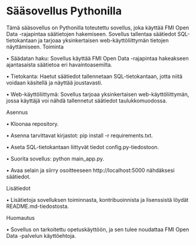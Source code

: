 # Sääsovellus Pythonilla

Tämä sääsovellus on Pythonilla toteutettu sovellus, joka käyttää FMI Open Data -rajapintaa säätietojen hakemiseen. Sovellus tallentaa säätiedot SQL-tietokantaan ja tarjoaa yksinkertaisen web-käyttöliittymän tietojen näyttämiseen.
Toiminta

• Säädatan haku: Sovellus käyttää FMI Open Data -rajapintaa hakeakseen ajantasaista säätietoa eri havaintoasemilta.

• Tietokanta: Haetut säätiedot tallennetaan SQL-tietokantaan, jotta niitä voidaan käsitellä ja näyttää joustavasti.

• Web-käyttöliittymä: Sovellus tarjoaa yksinkertaisen web-käyttöliittymän, jossa käyttäjä voi nähdä tallennetut säätiedot taulukkomuodossa.

Asennus

• Kloonaa repository.

• Asenna tarvittavat kirjastot: pip install -r requirements.txt.

• Aseta SQL-tietokantaan liittyvät tiedot config.py-tiedostoon.

• Suorita sovellus: python main_app.py.

• Avaa selain ja siirry osoitteeseen http://localhost:5000 nähdäksesi säätiedot.

Lisätiedot

• Lisätietoja sovelluksen toiminnasta, kontribuoinnista ja lisenssistä löydät README.md-tiedostosta.

Huomautus

• Sovellus on tarkoitettu opetuskäyttöön, ja sen tulee noudattaa FMI Open Data -palvelun käyttöehtoja.
